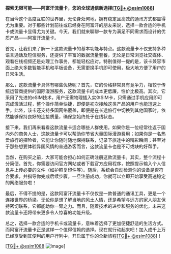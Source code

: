 **探索无限可能——阿富汗流量卡，您的全球通信新选择[[TG💪+ @esim1088](https://t.me/s/esim1088)]**

在当今这个高度互联的世界里，无论身处何地，拥有稳定且高效的通讯方式都显得尤为重要。对于那些计划前往或已经身在阿富汗的朋友来说，选择一款合适的手机卡或流量卡显得尤为关键。今天，我们就来聊聊一款专为满足不同需求而设计的优质产品——阿富汗流量卡。

首先，让我们来了解一下这款流量卡的基本功能与特点。这款流量卡不仅支持多种语言通话及短信服务，还提供了丰富的数据流量套餐，无论是日常浏览社交媒体、观看在线视频还是处理工作事务，都能轻松应对。特别值得一提的是，该卡兼容市面上绝大多数智能手机和平板设备，无需更换手机即可使用，极大地方便了用户的日常生活。

那么，这款流量卡具体有哪些优势呢？首先，它的价格非常具有竞争力，相较于传统运营商提供的国际漫游服务，这款流量卡的成本更低廉，性价比极高。其次，它采用了先进的eSIM技术，用户无需物理插入实体SIM卡，只需通过手机应用即可完成激活过程，整个操作简单快捷，即便是初次接触这类产品的用户也能迅速上手。此外，该卡还支持多国网络覆盖，即便是在长途旅行中切换到其他国家时，依然能够保持良好的连接质量，确保您始终处于在线状态。

接下来，我们再来看看这款流量卡适合哪些人群使用。如果你是一位经常往返于国内外的商务人士，这款流量卡可以帮助你节省大量国际漫游费用；如果你是一名热爱旅行的探险者，它能让你随时随地保持联系，记录下旅途中的精彩瞬间；甚至对于那些想要体验异国风情的普通游客而言，这款流量卡也是不可或缺的好帮手。

当然，在购买之前，大家可能会担心如何正确注册这款流量卡。其实，整个流程十分简便。首先，你需要访问官方网站或者下载官方应用程序，按照提示输入个人信息并上传必要的文件（如护照复印件等）。随后，系统会自动检测你的设备是否符合要求，并指导你完成后续步骤。一旦注册成功，你就可以立即开始享受高速稳定的网络服务啦！

最后，不得不提的是，这款阿富汗流量卡不仅仅是一款普通的通讯工具，更是一个连接世界的桥梁。无论你是想了解当地的风土人情，还是希望与远方的家人朋友保持密切联系，它都能助你一臂之力。而且，随着技术的进步和服务的优化，未来这款流量卡还将带来更多令人惊喜的功能升级。

总之，选择一款合适的手机卡或流量卡，意味着选择了更加便捷舒适的生活方式。而阿富汗流量卡正是这样一个值得信赖的选择。现在就行动起来吧！加入成千上万已经享受到其便利的用户行列中，开启属于你的全新旅程[[TG💪+ @esim1088](https://t.me/s/esim1088)]！

[[TG💪+ @esim1088](https://t.me/s/esim1088) ![Image](https://i.postimg.cc/4NQfJmqS/Snipaste-2025-05-13-00-14-12.png)]